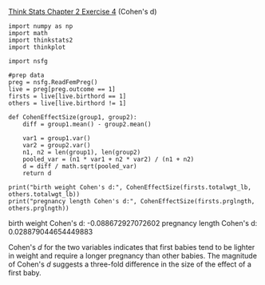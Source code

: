 [Think Stats Chapter 2 Exercise 4](http://greenteapress.com/thinkstats2/html/thinkstats2003.html#toc24) (Cohen's d)

    import numpy as np
    import math
    import thinkstats2
    import thinkplot

    import nsfg

    #prep data
    preg = nsfg.ReadFemPreg()
    live = preg[preg.outcome == 1]
    firsts = live[live.birthord == 1]
    others = live[live.birthord != 1]
    
    def CohenEffectSize(group1, group2):
        diff = group1.mean() - group2.mean()
    
        var1 = group1.var()
        var2 = group2.var()
        n1, n2 = len(group1), len(group2)
        pooled_var = (n1 * var1 + n2 * var2) / (n1 + n2)
        d = diff / math.sqrt(pooled_var)
        return d

    print("birth weight Cohen's d:", CohenEffectSize(firsts.totalwgt_lb, others.totalwgt_lb))
    print("pregnancy length Cohen's d:", CohenEffectSize(firsts.prglngth, others.prglngth))
    
birth weight Cohen's d: -0.088672927072602
pregnancy length Cohen's d: 0.028879044654449883

Cohen's *d* for the two variables indicates that first babies tend to be lighter in weight and require a longer pregnancy than other babies. The magnitude of Cohen's *d* suggests a three-fold difference in the size of the effect of a first baby. 
